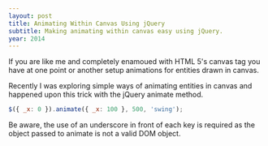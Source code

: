 ```yaml
---
layout: post
title: Animating Within Canvas Using jQuery
subtitle: Making animating within canvas easy using jQuery.
year: 2014
---
```


If you are like me and completely enamoued with HTML 5's canvas tag you have at one point or another setup animations for entities drawn in canvas.

Recently I was exploring simple ways of animating entities in canvas and happened upon this trick with the jQuery animate method.

```javascript
$({ _x: 0 }).animate({ _x: 100 }, 500, 'swing');
```

Be aware, the use of an underscore in front of each key is required as the object passed to animate is not a valid DOM object.
